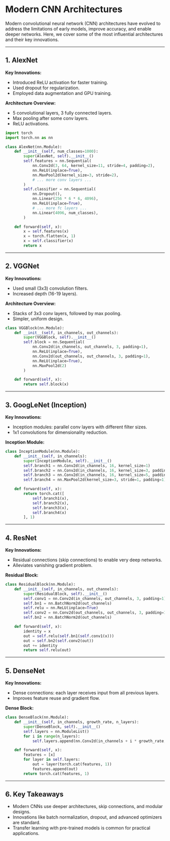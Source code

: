 # Modern CNN Architectures

Modern convolutional neural network (CNN) architectures have evolved to address the limitations of early models, improve accuracy, and enable deeper networks. Here, we cover some of the most influential architectures and their key innovations.

---

## 1. AlexNet

**Key Innovations:**
- Introduced ReLU activation for faster training.
- Used dropout for regularization.
- Employed data augmentation and GPU training.

**Architecture Overview:**
- 5 convolutional layers, 3 fully connected layers.
- Max pooling after some conv layers.
- ReLU activations.

```python
import torch
import torch.nn as nn

class AlexNet(nn.Module):
    def __init__(self, num_classes=1000):
        super(AlexNet, self).__init__()
        self.features = nn.Sequential(
            nn.Conv2d(3, 64, kernel_size=11, stride=4, padding=2),
            nn.ReLU(inplace=True),
            nn.MaxPool2d(kernel_size=3, stride=2),
            # ... more conv layers ...
        )
        self.classifier = nn.Sequential(
            nn.Dropout(),
            nn.Linear(256 * 6 * 6, 4096),
            nn.ReLU(inplace=True),
            # ... more fc layers ...
            nn.Linear(4096, num_classes),
        )

    def forward(self, x):
        x = self.features(x)
        x = torch.flatten(x, 1)
        x = self.classifier(x)
        return x
```

---

## 2. VGGNet

**Key Innovations:**
- Used small (3x3) convolution filters.
- Increased depth (16-19 layers).

**Architecture Overview:**
- Stacks of 3x3 conv layers, followed by max pooling.
- Simpler, uniform design.

```python
class VGGBlock(nn.Module):
    def __init__(self, in_channels, out_channels):
        super(VGGBlock, self).__init__()
        self.block = nn.Sequential(
            nn.Conv2d(in_channels, out_channels, 3, padding=1),
            nn.ReLU(inplace=True),
            nn.Conv2d(out_channels, out_channels, 3, padding=1),
            nn.ReLU(inplace=True),
            nn.MaxPool2d(2)
        )

    def forward(self, x):
        return self.block(x)
```

---

## 3. GoogLeNet (Inception)

**Key Innovations:**
- Inception modules: parallel conv layers with different filter sizes.
- 1x1 convolutions for dimensionality reduction.

**Inception Module:**
```python
class InceptionModule(nn.Module):
    def __init__(self, in_channels):
        super(InceptionModule, self).__init__()
        self.branch1 = nn.Conv2d(in_channels, 16, kernel_size=1)
        self.branch2 = nn.Conv2d(in_channels, 16, kernel_size=3, padding=1)
        self.branch3 = nn.Conv2d(in_channels, 16, kernel_size=5, padding=2)
        self.branch4 = nn.MaxPool2d(kernel_size=3, stride=1, padding=1)

    def forward(self, x):
        return torch.cat([
            self.branch1(x),
            self.branch2(x),
            self.branch3(x),
            self.branch4(x)
        ], 1)
```

---

## 4. ResNet

**Key Innovations:**
- Residual connections (skip connections) to enable very deep networks.
- Alleviates vanishing gradient problem.

**Residual Block:**
```python
class ResidualBlock(nn.Module):
    def __init__(self, in_channels, out_channels):
        super(ResidualBlock, self).__init__()
        self.conv1 = nn.Conv2d(in_channels, out_channels, 3, padding=1)
        self.bn1 = nn.BatchNorm2d(out_channels)
        self.relu = nn.ReLU(inplace=True)
        self.conv2 = nn.Conv2d(out_channels, out_channels, 3, padding=1)
        self.bn2 = nn.BatchNorm2d(out_channels)

    def forward(self, x):
        identity = x
        out = self.relu(self.bn1(self.conv1(x)))
        out = self.bn2(self.conv2(out))
        out += identity
        return self.relu(out)
```

---

## 5. DenseNet

**Key Innovations:**
- Dense connections: each layer receives input from all previous layers.
- Improves feature reuse and gradient flow.

**Dense Block:**
```python
class DenseBlock(nn.Module):
    def __init__(self, in_channels, growth_rate, n_layers):
        super(DenseBlock, self).__init__()
        self.layers = nn.ModuleList()
        for i in range(n_layers):
            self.layers.append(nn.Conv2d(in_channels + i * growth_rate, growth_rate, 3, padding=1))

    def forward(self, x):
        features = [x]
        for layer in self.layers:
            out = layer(torch.cat(features, 1))
            features.append(out)
        return torch.cat(features, 1)
```

---

## 6. Key Takeaways

- Modern CNNs use deeper architectures, skip connections, and modular designs.
- Innovations like batch normalization, dropout, and advanced optimizers are standard.
- Transfer learning with pre-trained models is common for practical applications.